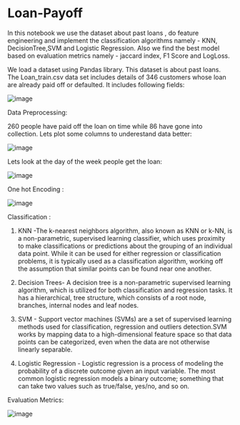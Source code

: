 # Loan-Payoff

In this notebook we use the dataset about past loans , do feature engineering and implement the classification algorithms namely - KNN, DecisionTree,SVM and Logistic Regression. Also we find the best model based on evaluation metrics namely - jaccard index, F1 Score and LogLoss.

We load a dataset using Pandas library. This dataset is about past loans. The Loan_train.csv data set includes details of 346 customers whose loan are already paid off or defaulted. It includes following fields:

![image](https://github.com/divyasingh13/LoanPayoff/assets/43674640/239e77cd-aa36-4fc6-95e6-913e80cbb3a0)


Data Preprocessing:
  
260 people have paid off the loan on time while 86 have gone into collection. Lets plot some columns to underestand data better:

![image](https://github.com/divyasingh13/LoanPayoff/assets/43674640/cfe59a1c-5f18-486f-8d57-ae8c6caf7d4d)


Lets look at the day of the week people get the loan:

![image](https://github.com/divyasingh13/LoanPayoff/assets/43674640/c2b6fbca-4fef-48db-8f9b-c463a11e65f7)


One hot Encoding :

![image](https://github.com/divyasingh13/LoanPayoff/assets/43674640/8bc59e70-2c84-4a74-b36e-8a81f2fbef54)


Classification :

1. KNN -The k-nearest neighbors algorithm, also known as KNN or k-NN, is a non-parametric, supervised learning classifier, which uses proximity to make classifications or predictions about the grouping of an individual data point. While it can be used for either regression or classification problems, it is typically used as a classification algorithm, working off the assumption that similar points can be found near one another.

2. Decision Trees- A decision tree is a non-parametric supervised learning algorithm, which is utilized for both classification and regression tasks. It has a hierarchical, tree structure, which consists of a root node, branches, internal nodes and leaf nodes.

3. SVM - Support vector machines (SVMs) are a set of supervised learning methods used for classification, regression and outliers detection.SVM works by mapping data to a high-dimensional feature space so that data points can be categorized, even when the data are not otherwise linearly separable.

4. Logistic Regression - Logistic regression is a process of modeling the probability of a discrete outcome given an input variable. The most common logistic regression models a binary outcome; something that can take two values such as true/false, yes/no, and so on.

Evaluation Metrics:

![image](https://github.com/divyasingh13/LoanPayoff/assets/43674640/a91f6134-1a07-4669-bae4-49e7ffe7e7b8)



